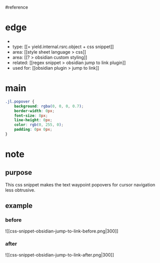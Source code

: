 #reference 

# edge
- 
- type: [[= yield.internal.rsrc.object + css snippet]]
- area: [[style sheet language > css]]
- area: [[? > obsidian custom styling]]
- related: [[regex snippet > obsidian jump to link plugin]]
- used for: [[obsidian plugin > jump to link]]

# main
```css
.jl.popover {
    background: rgba(0, 0, 0, 0.7);
    border-width: 0px;
    font-size: 8px;
    line-height: 0px;
    color: rgb(0, 255, 0);
    padding: 0px 0px;
}
```

# note
## purpose
This css snippet makes the text waypoint popovers for cursor navigation less obtrusive.

## example
### before
![[css-snippet-obsidian-jump-to-link-before.png|300]]

### after
![[css-snippet-obsidian-jump-to-link-after.png|300]]